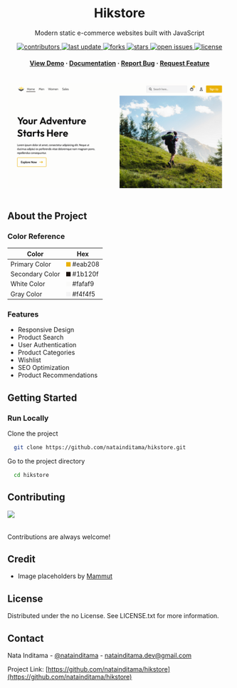 <!--
Hey, thanks for using the awesome-readme-template template.  
If you have any enhancements, then fork this project and create a pull request 
or just open an issue with the label "enhancement".

Don't forget to give this project a star for additional support ;)
Maybe you can mention me or this repo in the acknowledgements too
-->

<!--
This README is a slimmed down version of the original one.
Removed sections:
- Screenshots
- Running Test
- Deployment
- FAQ
- Acknowledgements
-->

<div align="center">
  <h1>Hikstore</h1>
  <p>
    Modern static e-commerce websites built with JavaScript  
  </p>

<!-- Badges -->
<p>
  <a href="https://github.com/natainditama/hikstore/graphs/contributors">
    <img src="https://img.shields.io/github/contributors/natainditama/hikstore" alt="contributors" />
  </a>
  <a href="">
    <img src="https://img.shields.io/github/last-commit/natainditama/hikstore" alt="last update" />
  </a>
  <a href="https://github.com/natainditama/hikstore/network/members">
    <img src="https://img.shields.io/github/forks/natainditama/hikstore" alt="forks" />
  </a>
  <a href="https://github.com/natainditama/hikstore/stargazers">
    <img src="https://img.shields.io/github/stars/natainditama/hikstore" alt="stars" />
  </a>
  <a href="https://github.com/natainditama/hikstore/issues/">
    <img src="https://img.shields.io/github/issues/natainditama/hikstore" alt="open issues" />
  </a>
  <a href="https://github.com/natainditama/hikstore/blob/master/LICENSE">
    <img src="https://img.shields.io/github/license/natainditama/hikstore.svg" alt="license" />
  </a>
</p>

<h4>
    <a href="https://hikstore.pages.dev/">View Demo</a>
  <span> · </span>
    <a href="https://github.com/natainditama/hikstore">Documentation</a>
  <span> · </span>
    <a href="https://github.com/natainditama/hikstore/issues/">Report Bug</a>
  <span> · </span>
    <a href="https://github.com/natainditama/hikstore/issues/">Request Feature</a>
  </h4>
</div>

<br />

<div align="center"> 
  <img src="doc/preview.png" alt="screenshot" />
</div>

<br />

<!-- About the Project -->
## About the Project

<!-- Color Reference -->
### Color Reference

| Color             | Hex                                                                |
| ----------------- | ------------------------------------------------------------------ |
| Primary Color | ![#eab208](doc/primary.png) #eab208 |
| Secondary Color | ![#1b120f](doc/secondary.png) #1b120f |
| White Color | ![#fafaf9](doc/white.png) #fafaf9 |
| Gray Color | ![#f4f4f5](doc/gray.png) #f4f4f5 |

<!-- Features -->
### Features

- Responsive Design
- Product Search
- User Authentication
- Product Categories
- Wishlist
- SEO Optimization
- Product Recommendations

<!-- Getting Started -->
## Getting Started

<!-- Run Locally -->
### Run Locally

Clone the project

```bash
  git clone https://github.com/natainditama/hikstore.git
```

Go to the project directory

```bash
  cd hikstore
```

<!-- Contributing -->
## Contributing

<a href="https://github.com/natainditama/hikstore/graphs/contributors">
  <img src="https://contrib.rocks/image?repo=natainditama/hikstore" />
</a><br /><br />

Contributions are always welcome!

<!-- Credit -->
## Credit
- Image placeholders by [Mammut](https://www.mammut.com/)

<!-- License -->
## License

Distributed under the no License. See LICENSE.txt for more information.

<!-- Contact -->
## Contact

Nata Inditama - [@natainditama](https://t.me/natainditama) - natainditama.dev@gmail.com

Project Link: [https://github.com/natainditama/hikstore](https://github.com/natainditama/hikstore)
